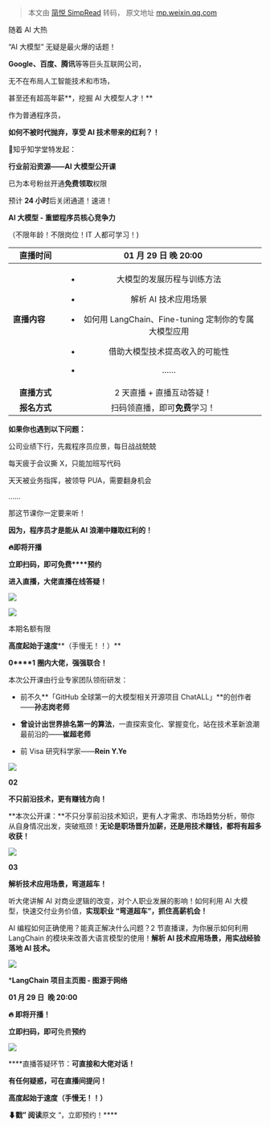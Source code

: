 > 本文由 [简悦 SimpRead](http://ksria.com/simpread/) 转码， 原文地址 [mp.weixin.qq.com](https://mp.weixin.qq.com/s/I4hlvqgmvK2jEBoPvmOnCA)

随着 AI 大热

“AI 大模型” 无疑是最火爆的话题！

**Google、百度、腾讯**等等巨头互联网公司，

无不在布局人工智能技术和市场，

甚至还有超高年薪**，挖掘 AI 大模型人才！**

作为普通程序员，

**如何不被时代抛弃，享受 AI 技术带来的红利？！**

📢知乎知学堂特发起：

 **行业前沿资源——AI 大模型公开课** 

已为本号粉丝开通**免费领取**权限

预计 **24 小时**后关闭通道！速进！

**AI 大模型 - 重塑程序员核心竞争力**

（不限年龄！不限岗位！IT 人都可学习！)

<table width="676" data-id="86394" data-tools="135编辑器" data-width="100%"><tbody align="center"><tr data-style="outline: 0px; background-color: rgba(219, 229, 241, 0.59); visibility: visible;"><td><strong>直播时间</strong></td><td data-style="padding-right: 5px; padding-left: 5px; outline: 0px; word-break: break-all; border-width: 2px 2px 2px 0px; border-left-style: none; border-top-color: rgb(254, 254, 254); border-right-color: rgb(254, 254, 254); border-bottom-color: rgb(254, 254, 254); color: rgb(63, 63, 63); text-align: left; visibility: visible;">&nbsp;<strong>01 月 29 日&nbsp;晚 20:00</strong></td></tr></tbody><tbody align="center"><tr data-style="outline: 0px; background-color: rgba(219, 229, 241, 0.59); visibility: visible;"><td><strong>直播内容 &nbsp; &nbsp; &nbsp; &nbsp; &nbsp;&nbsp;</strong></td><td data-style="padding-right: 5px; padding-left: 5px; outline: 0px; word-break: break-all; border-width: 2px 2px 2px 0px; border-left-style: none; border-top-color: rgb(254, 254, 254); border-right-color: rgb(254, 254, 254); border-bottom-color: rgb(254, 254, 254); color: rgb(63, 63, 63); text-align: left; visibility: visible;"><ul><li><p>大模型的发展历程与训练方法</p></li><li><p>解析 AI 技术应用场景</p></li><li><p>如何用 LangChain、Fine-tuning 定制你的专属大模型应用</p></li><li><p>借助大模型技术提高收入的可能性</p></li><li><p>……</p></li></ul></td></tr><tr data-style="outline: 0px; background-color: rgba(219, 229, 241, 0.59); visibility: visible;"><td><strong>直播方式</strong></td><td data-style="padding-right: 5px; padding-left: 5px; outline: 0px; word-break: break-all; border-width: 2px 2px 2px 0px; border-left-style: none; border-top-color: rgb(254, 254, 254); border-right-color: rgb(254, 254, 254); border-bottom-color: rgb(254, 254, 254); color: rgb(63, 63, 63); text-align: left; visibility: visible;">&nbsp;2 天直播 + 直播互动答疑！</td></tr><tr data-style="outline: 0px; background-color: rgba(219, 229, 241, 0.59); visibility: visible;"><td><strong>报名方式</strong></td><td data-style="padding-right: 5px; padding-left: 5px; outline: 0px; word-break: break-all; border-width: 2px 2px 2px 0px; border-left-style: none; border-top-color: rgb(254, 254, 254); border-right-color: rgb(254, 254, 254); border-bottom-color: rgb(254, 254, 254); color: rgb(63, 63, 63); text-align: left; visibility: visible;">&nbsp;扫码领直播，即可<strong>免费</strong>学习！</td></tr></tbody></table>

 **如果你也遇到以下问题：**

公司业绩下行，先裁程序员应景，每日战战兢兢

每天疲于会议撕 X，只能加班写代码

天天被业务指挥，被领导 PUA，需要翻身机会

……

那这节课你一定要来听！

**因为，程序员才是能从 AI 浪潮中赚取红利的！**

 **🔥即将开播** 

**立即扫码，****即可****免费****预约**

**进入直播，大佬直播在线答疑！**

![](https://mmbiz.qpic.cn/mmbiz_gif/y5IzHSzfey6EaEr9xLpuzpbGcpRJcMIJOiciaJgOj85lw1gJ01ZN8UrL3WnVa2hibfbSryzWG7r4ibrfR854IuBFgw/640?wx_fmt=gif&wxfrom=5&wx_lazy=1)

![](https://mmbiz.qpic.cn/mmbiz_png/R5ic1icyNBNd6wC2NvF5bEOMBLwz1rqA1j5Kv04Lt5ibo6Utgyb1Ho6icEXaLjLz5E48yFTReJ8c1P9kyc3FaSSZCw/640?wx_fmt=png&from=appmsg)

本期名额有限

**高度起始于速度****（手慢无！！）**

**0****1** **圈内大佬，强强联合！**

  

  

本次公开课由行业专家团队领衔研发：

*   前不久**「GitHub 全球第一的大模型相关开源项目 ChatALL」**的创作者——**孙志岗老师**
    
*   **曾设计出世界排名第一的算法**，一直探索变化、掌握变化，站在技术革新浪潮最前沿的‍‍‍‍‍‍‍‍‍‍‍‍‍‍‍‍‍‍‍‍‍‍‍‍‍‍‍‍‍‍‍‍‍‍‍‍‍‍‍‍‍‍‍‍‍‍‍‍——**崔超老师**
    
*   前 Visa 研究科学家——**Rein Y.Ye**
    

![](https://mmbiz.qpic.cn/sz_mmbiz_jpg/vHQQ7qibkHrvDyPC1fGRWAd1JoYZ2c5t31WgwHISvPM0sQHZj1pdiaTJj1tU3oAtdicRBbxIqgUHmdac2CbmPawcQ/640?wx_fmt=jpeg&wxfrom=5&wx_lazy=1&wx_co=1)

  

**02**

**不只前沿技术，更有赚钱方向！**

  

**本次公开课：**不只分享前沿技术知识，更有人才需求、市场趋势分析，带你从自身情况出发，突破瓶颈！**无论是职场晋升加薪，还是用技术赚钱，都将有超多收获！**

![](https://mmbiz.qpic.cn/sz_mmbiz_png/vHQQ7qibkHrulJQ6NI3jWc7FWEq39RAaic3dKnib7u0mfjDWKmIiarBYbsNZVJ2ZP9huPRnRKVufEXYzppzw1nS3ww/640?wx_fmt=png&wxfrom=5&wx_lazy=1&wx_co=1)

  

**03**

**********解析技术应用场景，弯道超车！**********

  

听大佬讲解 AI 对商业逻辑的改变，对个人职业发展的影响！如何利用 AI 大模型，快速交付业务价值，****实现职业 “****弯道超车”，抓住高薪机会****！****

AI 编程如何正确使用？能真正解决什么问题？2 节直播课，为你展示如何利用 LangChain 的模块来改善大语言模型的使用！****解析 AI 技术应用场景，用实战经验落地 AI 技术。****

**![](https://mmbiz.qpic.cn/mmbiz_png/TZJW2mIj9feUaSPuI3hfFysZicG4BAlmj49icDkhuv66Op7eqfzk9whL0Nf4mEXqa5et1CA55jibkyAhEj2dAX4Pw/640?wx_fmt=png&wxfrom=5&wx_lazy=1&wx_co=1)**

***LangChain 项目主页图 - 图源于网络**

****01 月 29 日  晚 20:00****

**🔥 **即将开播！****

****立即扫码，即可****免费****预约****

![](https://mmbiz.qpic.cn/mmbiz_png/R5ic1icyNBNd6wC2NvF5bEOMBLwz1rqA1j5Kv04Lt5ibo6Utgyb1Ho6icEXaLjLz5E48yFTReJ8c1P9kyc3FaSSZCw/640?wx_fmt=png&from=appmsg)

****直播答疑环节：**可直接和大佬对话！**

**有任何疑惑，可在直播间提问！**

**高度起始于速度（手慢无！！）**

****⬇戳” 阅读****原文 “，立即预约！****
